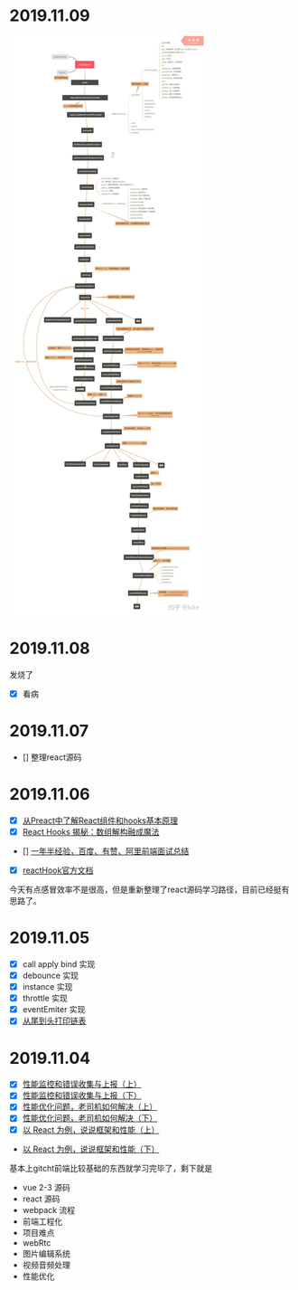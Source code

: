 # 2019.11.09
![image](./img/react流程图.png)
# 2019.11.08
发烧了
- [x] 看病
# 2019.11.07
- [] 整理react源码
# 2019.11.06
- [x] [从Preact中了解React组件和hooks基本原理](https://juejin.im/post/5cfa29e151882539c33e4f5e)
- [x] [React Hooks 揭秘：数组解构融成魔法](https://juejin.im/post/5bebd1bbe51d4561ce39a23b)
- [] [一年半经验，百度、有赞、阿里前端面试总结](https://juejin.im/post/5befeb5051882511a8527dbe)
- [x] [reactHook官方文档](https://react.docschina.org/docs/hooks-reference.html#usecontext)

今天有点感冒效率不是很高，但是重新整理了react源码学习路径，目前已经挺有思路了。
# 2019.11.05
- [x] call apply bind 实现
- [x] debounce 实现
- [x] instance 实现
- [x] throttle 实现
- [x] eventEmiter 实现
- [x] [从尾到头打印链表](http://www.conardli.top/docs/dataStructure/%E9%93%BE%E8%A1%A8/%E4%BB%8E%E5%B0%BE%E5%88%B0%E5%A4%B4%E6%89%93%E5%8D%B0%E9%93%BE%E8%A1%A8.html)

# 2019.11.04
- [x] [性能监控和错误收集与上报（上）](https://gitbook.cn/gitchat/column/5c91c813968b1d64b1e08fde/topic/5c99c52fccb24267c1d01b87)
- [x] [性能监控和错误收集与上报（下）](https://gitbook.cn/gitchat/column/5c91c813968b1d64b1e08fde/topic/5c99c5dbccb24267c1d01b98)
- [x] [性能优化问题，老司机如何解决（上）](https://gitbook.cn/gitchat/column/5c91c813968b1d64b1e08fde/topic/5c99c3a5ccb24267c1d01b63)
- [x] [性能优化问题，老司机如何解决（下）](https://gitbook.cn/gitchat/column/5c91c813968b1d64b1e08fde/topic/5c99c858ccb24267c1d01bd6)
- [x] [以 React 为例，说说框架和性能（上）](https://gitbook.cn/gitchat/column/5c91c813968b1d64b1e08fde/topic/5cbbf474bbbba80861a35c62)
- [以 React 为例，说说框架和性能（下）](https://gitbook.cn/gitchat/column/5c91c813968b1d64b1e08fde/topic/5cbbf49bbbbba80861a35c64)

基本上gitcht前端比较基础的东西就学习完毕了，剩下就是
 - vue 2-3 源码
 - react 源码
 - webpack 流程
 - 前端工程化
 - 项目难点
  - webRtc
  - 图片编辑系统
  - 视频音频处理
  - 性能优化